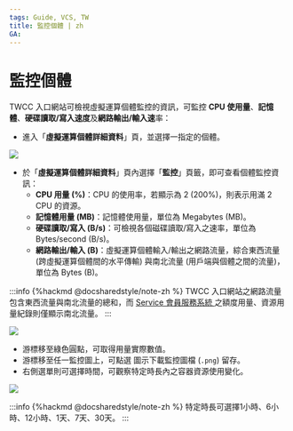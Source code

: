 ```yaml
---
tags: Guide, VCS, TW
title: 監控個體 | zh
GA:
---
```


# 監控個體

TWCC 入口網站可檢視虛擬運算個體監控的資訊，可監控 **CPU 使用量**、**記憶體**、**硬碟讀取/寫入速度**及**網路輸出/輸入速**率：

- 進入「**虛擬運算個體詳細資料**」頁，並選擇一指定的個體。

![](https://cos.twcc.ai/SYS-MANUAL/uploads/upload_b0545265979b88c8271e1c659431c343.png)

- 於「**虛擬運算個體詳細資料**」頁內選擇「**監控**」頁籤，即可查看個體監控資訊：
    - **CPU 用量 (%)**：CPU 的使用率，若顯示為 2 (200%)，則表示用滿 2 CPU 的資源。 
    - **記憶體用量 (MB)**：記憶體使用量，單位為 Megabytes (MB)。
    - **硬碟讀取/寫入 (B/s)**：可檢視各個磁碟讀取/寫入之速率，單位為 Bytes/second (B/s)。
    - **網路輸出/輸入 (B)**：虛擬運算個體輸入/輸出之網路流量，綜合東西流量 (跨虛擬運算個體間的水平傳輸) 與南北流量 (用戶端與個體之間的流量)，單位為 Bytes (B)。

:::info
{%hackmd @docsharedstyle/note-zh %}
TWCC 入口網站之網路流量包含東西流量與南北流量的總和，而 [<ins>Service 會員服務系統 <i class="fa fa-question-circle fa-question-circle-for-service" aria-hidden="true"></i></ins>](https://man.twcc.ai/@twsdocs/howto-service-access-service-zh) 之額度用量、資源用量紀錄則僅顯示南北流量。
:::
    
![](https://cos.twcc.ai/SYS-MANUAL/uploads/upload_957d7ec85ac72b6c1b45de401f246fcf.png)


- 游標移至綠色圓點，可取得用量實際數值。
- 游標移至任一監控圖上，可點選 <i class="fa fa-arrow-circle-o-down" aria-hidden="true"></i> 圖示下載監控圖檔 (`.png`) 留存。
- 右側選單則可選擇時間，可觀察特定時長內之容器資源使用變化。

![](https://cos.twcc.ai/SYS-MANUAL/uploads/upload_70386adb0dd68bae1b6a18c63e2f854a.png)

:::info
{%hackmd @docsharedstyle/note-zh %}
特定時長可選擇1小時、6小時、12小時、1天、7天、30天。
:::